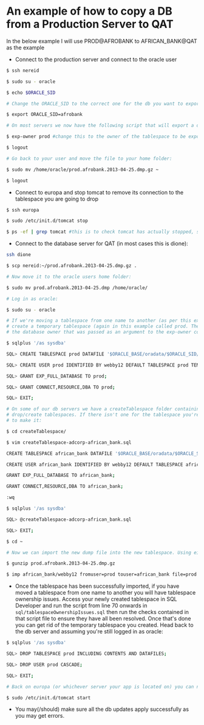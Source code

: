 An example of how to copy a DB from a Production Server to QAT
============================================================

In the below example I will use PROD@AFROBANK to AFRICAN_BANK@QAT as the example

* Connect to the production server and connect to the oracle user

```bash
$ ssh nereid

$ sudo su - oracle

$ echo $ORACLE_SID

# Change the ORACLE_SID to the correct one for the db you want to export:

$ export ORACLE_SID=afrobank

# On most servers we now have the following script that will export a database for you:

$ exp-owner prod #change this to the owner of the tablespace to be exported

$ logout

# Go back to your user and move the file to your home folder:

$ sudo mv /home/oracle/prod.afrobank.2013-04-25.dmp.gz ~

$ logout
```

* Connect to europa and stop tomcat to remove its connection to the tablespace you are going to drop

```bash
$ ssh europa

$ sudo /etc/init.d/tomcat stop

$ ps -ef | grep tomcat #this is to check tomcat has actually stopped, sometimes it takes a minute
```

* Connect to the database server for QAT (in most cases this is dione):

```bash
ssh dione

$ scp nereid:~/prod.afrobank.2013-04-25.dmp.gz .

# Now move it to the oracle users home folder:

$ sudo mv prod.afrobank.2013-04-25.dmp /home/oracle/

# Log in as oracle:

$ sudo su - oracle

# If we're moving a tablespace from one name to another (as per this example prod -> african_bank) we need to 
# create a temporary tablespace (again in this example called prod. The name of the tablespace is the same as 
# the database owner that was passed as an argument to the exp-owner command on the original server):

$ sqlplus '/as sysdba'

SQL> CREATE TABLESPACE prod DATAFILE '$ORACLE_BASE/oradata/$ORACLE_SID/prod.dbf' SIZE 256m AUTOEXTEND ON EXTENT MANAGEMENT LOCAL AUTOALLOCATE SEGMENT SPACE MANAGEMENT AUTO;

SQL> CREATE USER prod IDENTIFIED BY webby12 DEFAULT TABLESPACE prod TEMPORARY TABLESPACE temp;

SQL> GRANT EXP_FULL_DATABASE TO prod;

SQL> GRANT CONNECT,RESOURCE,DBA TO prod;

SQL> EXIT;

# On some of our db servers we have a createTablespace folder containing SQL files that can be used to 
# drop/create tablespaces. If there isn't one for the tablespace you're interested in now's a good time
# to make it:

$ cd createTablespace/

$ vim createTablespace-adcorp-african_bank.sql

CREATE TABLESPACE african_bank DATAFILE '$ORACLE_BASE/oradata/$ORACLE_SID/african_bank.dbf' SIZE 256m AUTOEXTEND ON EXTENT MANAGEMENT LOCAL AUTOALLOCATE SEGMENT SPACE MANAGEMENT AUTO;

CREATE USER african_bank IDENTIFIED BY webby12 DEFAULT TABLESPACE african_bank TEMPORARY TABLESPACE temp;

GRANT EXP_FULL_DATABASE TO african_bank;

GRANT CONNECT,RESOURCE,DBA TO african_bank;

:wq

$ sqlplus '/as sysdba'

SQL> @createTablespace-adcorp-african_bank.sql

SQL> EXIT;

$ cd ~

# Now we can import the new dump file into the new tablespace. Using either 'imp-owner [tablespace]' or as below

$ gunzip prod.afrobank.2013-04-25.dmp.gz

$ imp african_bank/webby12 fromuser=prod touser=african_bank file=prod.afrobank.2013-04-25.dmp log=african_bank.2013-04-25.import.log
```

* Once the tablespace has been successfully imported, if you have moved a tablespace from one name to another you will have tablespace ownership issues. Access your newly created tablespace in SQL Developer and run the script from line 70 onwards in `sql/tablespaceOwnershipIssues.sql` then run the checks contained in that script file to ensure they have all been resolved. Once that's done you can get rid of the temporary tablespace you created. Head back to the db server and assuming you're still logged in as oracle:

```bash
$ sqlplus '/as sysdba'

SQL> DROP TABLESPACE prod INCLUDING CONTENTS AND DATAFILES;

SQL> DROP USER prod CASCADE;

SQL> EXIT;

# Back on europa (or whichever server your app is located on) you can now restart tomcat:

$ sudo /etc/init.d/tomcat start
```

* You may(/should) make sure all the db updates apply successfully as you may get errors.